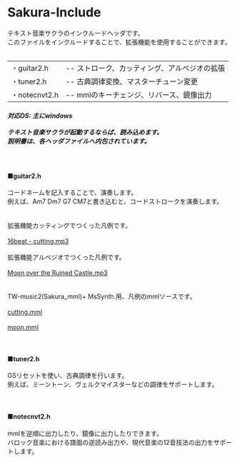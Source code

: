 <h1>Sakura-Include</h1>

テキスト音楽サクラのインクルードヘッダです。<br/>
このファイルをインクルードすることで、拡張機能を使用することができます。<br/>
<br/>
<table><tr><td>・guitar2.h</td><td>-- ストローク、カッティング、アルペジオの拡張</td>
</tr><tr><td>・tuner2.h</td><td>-- 古典調律変換、マスターチューン変更</td>
</tr><tr><td>・notecnvt2.h</td><td>-- mmlのキーチェンジ、リバース、鏡像出力</td>
</tr></table>

<h5>対応OS: 主にwindows<br/>
<br/>
テキスト音楽サクラが起動するならば、読み込めます。<br/>
説明書は、各ヘッダファイルへ内包されています。</h5>
<br/>
<h4>■guitar2.h</h4>

コードネームを記入することで、演奏します。<br/>
例えば、Am7 Dm7 G7 CM7と書き込むと、コードストロークを演奏します。<br/>
<br/>
<br/>
拡張機能カッティングでつくった凡例です。<br />
<br />
<a rel="mp3" href="./16beat - cutting.mp3">16beat - cutting.mp3</a><br />
<br />
拡張機能アルペジオでつくった凡例です。<br />
<br />
<a rel="mp3" href="./Moon over the Ruined Castle.mp3">Moon over the Ruined Castle.mp3</a><br />
<br />
<br />
TW-music2(Sakura_mml)+ MsSynth.用、凡例のmmlソースです。<br />
<br />
<a rel="mml" href="./cutting.mml">cutting.mml</a><br />
<br />
<a rel="mml" href="./moon.mml">moon.mml</a><br />
<br />
<br />

<h4>■tuner2.h</h4>

GSリセットを使い、古典調律を行います。<br/>
例えば、ミーントーン、ヴェルクマイスターなどの調律をサポートします。<br/>
<br/>
<br/>

<h4>■notecnvt2.h</h4>

mmlを逆順に出力したり、鏡像に出力したりできます。<br/>
バロック音楽における譜面の逆読み出力や、現代音楽の12音技法の出力をサポートします。<br/>
<br/>
<br/>
